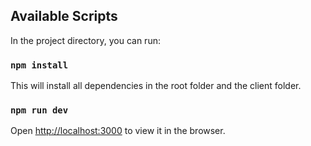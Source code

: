 ## Available Scripts

In the project directory, you can run:

### `npm install`

This will install all dependencies in the root folder and the client folder.

### `npm run dev`

Open [http://localhost:3000](http://localhost:3000) to view it in the browser.
